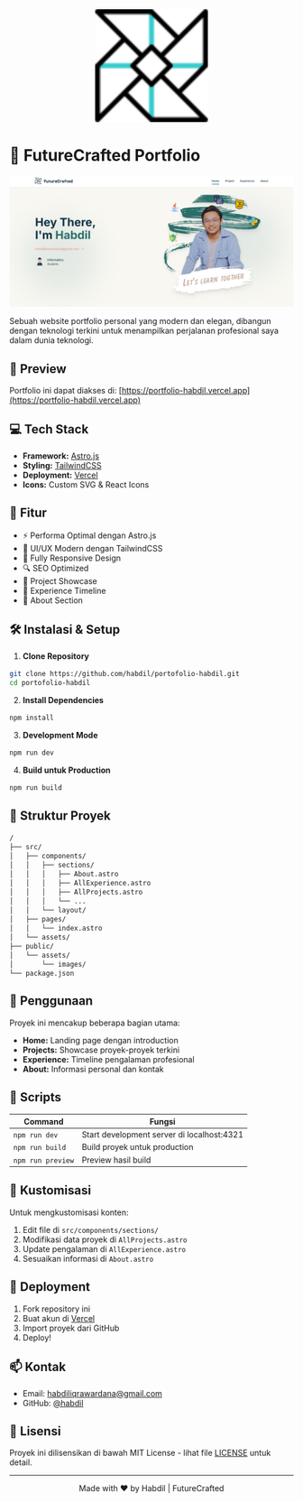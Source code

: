 <div align="center">
  <img src="public/favicon.svg" alt="FutureCrafted Logo" width="200"/>
</div>

# 🚀 FutureCrafted Portfolio

![Portfolio Banner](public/assets/images/image.png)

Sebuah website portfolio personal yang modern dan elegan, dibangun dengan teknologi terkini untuk menampilkan perjalanan profesional saya dalam dunia teknologi.

## 🌟 Preview

Portfolio ini dapat diakses di: [https://portfolio-habdil.vercel.app](https://portfolio-habdil.vercel.app)

## 💻 Tech Stack

- **Framework:** [Astro.js](https://astro.build)
- **Styling:** [TailwindCSS](https://tailwindcss.com)
- **Deployment:** [Vercel](https://vercel.com)
- **Icons:** Custom SVG & React Icons

## 🎯 Fitur

- ⚡ Performa Optimal dengan Astro.js
- 🎨 UI/UX Modern dengan TailwindCSS
- 📱 Fully Responsive Design
- 🔍 SEO Optimized
- 📂 Project Showcase
- 💼 Experience Timeline
- 📝 About Section

## 🛠️ Instalasi & Setup

1. **Clone Repository**
```bash
git clone https://github.com/habdil/portofolio-habdil.git
cd portofolio-habdil
```

2. **Install Dependencies**
```bash
npm install
```

3. **Development Mode**
```bash
npm run dev
```

4. **Build untuk Production**
```bash
npm run build
```

## 📁 Struktur Proyek
```
/
├── src/
│   ├── components/
│   │   ├── sections/
│   │   │   ├── About.astro
│   │   │   ├── AllExperience.astro
│   │   │   ├── AllProjects.astro
│   │   │   └── ...
│   │   └── layout/
│   ├── pages/
│   │   └── index.astro
│   └── assets/
├── public/
│   └── assets/
│       └── images/
└── package.json
```

## 📌 Penggunaan

Proyek ini mencakup beberapa bagian utama:
- **Home:** Landing page dengan introduction
- **Projects:** Showcase proyek-proyek terkini
- **Experience:** Timeline pengalaman profesional
- **About:** Informasi personal dan kontak

## 🔧 Scripts

| Command           | Fungsi                                      |
|------------------|---------------------------------------------|
| `npm run dev`    | Start development server di localhost:4321  |
| `npm run build`  | Build proyek untuk production              |
| `npm run preview`| Preview hasil build                        |

## 📝 Kustomisasi

Untuk mengkustomisasi konten:
1. Edit file di `src/components/sections/`
2. Modifikasi data proyek di `AllProjects.astro`
3. Update pengalaman di `AllExperience.astro`
4. Sesuaikan informasi di `About.astro`

## 🚀 Deployment

1. Fork repository ini
2. Buat akun di [Vercel](https://vercel.com)
3. Import proyek dari GitHub
4. Deploy!

## 📫 Kontak

- Email: habdiliqrawardana@gmail.com
- GitHub: [@habdil](https://github.com/habdil)

## 📄 Lisensi

Proyek ini dilisensikan di bawah MIT License - lihat file [LICENSE](LICENSE) untuk detail.

---

<p align="center">Made with ❤️ by Habdil | FutureCrafted</p>